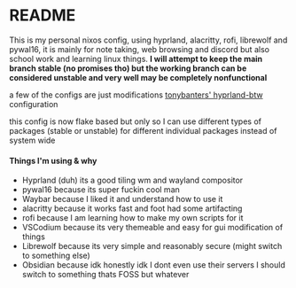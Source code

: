 # README

This is my personal nixos config, using hyprland, alacritty, rofi, librewolf and pywal16, it is mainly for note taking, web browsing and discord but also school work and learning linux things.
**I will attempt to keep the main branch stable (no promises tho) but the working branch can be considered unstable and very well may be completely nonfunctional**

a few of the configs are just modifications [tonybanters' hyprland-btw](https://github.com/tonybanters/hyprland-btw) configuration

this config is now flake based but only so I can use different types of packages (stable or unstable) for different individual packages instead of system wide



#### Things I'm using & why
- Hyprland (duh) its a good tiling wm and wayland compositor
- pywal16 because its super fuckin cool man
- Waybar because I liked it and understand how to use it
- alacritty because it works fast and foot had some artifacting
- rofi because I am learning how to make my own scripts for it
- VSCodium because its very themeable and easy for gui modification of things
- Librewolf because its very simple and reasonably secure (might switch to something else)
- Obsidian because idk honestly idk I dont even use their servers I should switch to something thats FOSS but whatever




